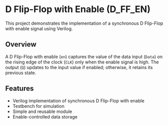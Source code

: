 # D Flip-Flop with Enable (D_FF_EN)

This project demonstrates the implementation of a synchronous D Flip-Flop with enable signal using Verilog.

## Overview

A D Flip-Flop with enable (`en`) captures the value of the data input (`Data`) on the rising edge of the clock (`CLK`) only when the enable signal is high. The output (`Q`) updates to the input value if enabled; otherwise, it retains its previous state.

## Features

- Verilog implementation of synchronous D Flip-Flop with enable
- Testbench for simulation
- Simple and reusable module
- Enable-controlled data storage
